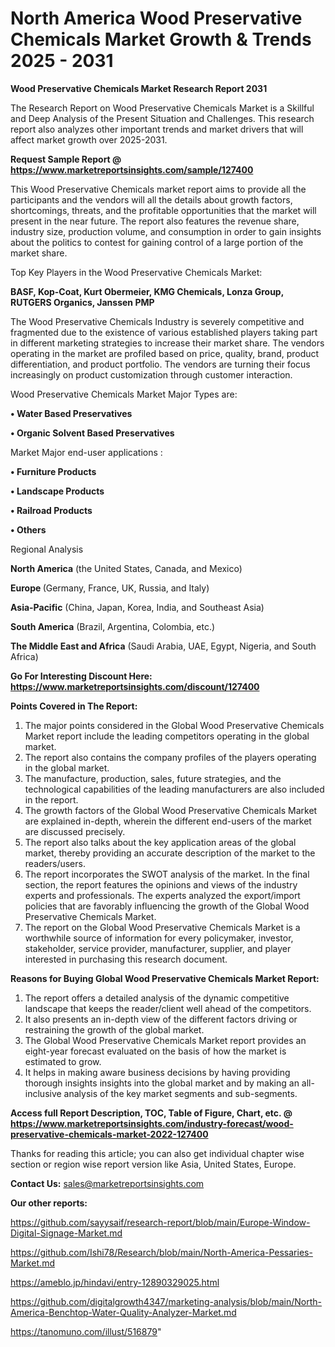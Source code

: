 # North America Wood Preservative Chemicals Market Growth & Trends 2025 - 2031

<strong>Wood Preservative Chemicals Market Research Report 2031</strong>

The Research Report on Wood Preservative Chemicals Market is a Skillful and Deep Analysis of the Present Situation and Challenges. This research report also analyzes other important trends and market drivers that will affect market growth over 2025-2031.

<strong>Request Sample Report @ <a href=https://www.marketreportsinsights.com/sample/127400>https://www.marketreportsinsights.com/sample/127400</a></strong>

This Wood Preservative Chemicals market report aims to provide all the participants and the vendors will all the details about growth factors, shortcomings, threats, and the profitable opportunities that the market will present in the near future. The report also features the revenue share, industry size, production volume, and consumption in order to gain insights about the politics to contest for gaining control of a large portion of the market share.

Top Key Players in the Wood Preservative Chemicals Market:

<strong>BASF, Kop-Coat, Kurt Obermeier, KMG Chemicals, Lonza Group, RUTGERS Organics, Janssen PMP</strong>

The Wood Preservative Chemicals Industry is severely competitive and fragmented due to the existence of various established players taking part in different marketing strategies to increase their market share. The vendors operating in the market are profiled based on price, quality, brand, product differentiation, and product portfolio. The vendors are turning their focus increasingly on product customization through customer interaction.

Wood Preservative Chemicals Market Major Types are:

<strong>• Water Based Preservatives

• Organic Solvent Based Preservatives</strong>

Market Major end-user applications :

<strong>• Furniture Products

• Landscape Products

• Railroad Products

• Others</strong>

Regional Analysis

</u><strong><b>North America</b></strong> (the United States, Canada, and Mexico)

<strong><b>Europe </b></strong>(Germany, France, UK, Russia, and Italy)

<strong><b>Asia-Pacific</b></strong> (China, Japan, Korea, India, and Southeast Asia)

<strong><b>South America</b></strong> (Brazil, Argentina, Colombia, etc.)

<strong><b>The Middle East and Africa</b></strong> (Saudi Arabia, UAE, Egypt, Nigeria, and South Africa)

<strong>Go For Interesting Discount Here: <a href=https://www.marketreportsinsights.com/discount/127400>https://www.marketreportsinsights.com/discount/127400</a></strong>

<strong>Points Covered in The Report:</strong>
<ol>
  <li>The major points considered in the Global Wood Preservative Chemicals Market report include the leading competitors operating in the global market.</li>
  <li>The report also contains the company profiles of the players operating in the global market.</li>
  <li>The manufacture, production, sales, future strategies, and the technological capabilities of the leading manufacturers are also included in the report.</li>
  <li>The growth factors of the Global Wood Preservative Chemicals Market are explained in-depth, wherein the different end-users of the market are discussed precisely.</li>
  <li>The report also talks about the key application areas of the global market, thereby providing an accurate description of the market to the readers/users.</li>
  <li>The report incorporates the SWOT analysis of the market. In the final section, the report features the opinions and views of the industry experts and professionals. The experts analyzed the export/import policies that are favorably influencing the growth of the Global Wood Preservative Chemicals Market.</li>
  <li>The report on the Global Wood Preservative Chemicals Market is a worthwhile source of information for every policymaker, investor, stakeholder, service provider, manufacturer, supplier, and player interested in purchasing this research document.</li>
</ol>
<strong>Reasons for Buying Global Wood Preservative Chemicals Market Report:</strong>

<ol>
  <li>The report offers a detailed analysis of the dynamic competitive landscape that keeps the reader/client well ahead of the competitors.</li>
  <li>It also presents an in-depth view of the different factors driving or restraining the growth of the global market.</li>
  <li>The Global Wood Preservative Chemicals Market report provides an eight-year forecast evaluated on the basis of how the market is estimated to grow.</li>
  <li>It helps in making aware business decisions by having providing thorough insights insights into the global market and by making an all-inclusive analysis of the key market segments and sub-segments.</li>
</ol>
<strong>Access full Report Description, TOC, Table of Figure, Chart, etc. @ <a href=https://www.marketreportsinsights.com/industry-forecast/wood-preservative-chemicals-market-2022-127400>https://www.marketreportsinsights.com/industry-forecast/wood-preservative-chemicals-market-2022-127400</a></strong>


Thanks for reading this article; you can also get individual chapter wise section or region wise report version like Asia, United States, Europe.

<strong>Contact Us:</strong>
sales@marketreportsinsights.com

<strong>Our other reports:</strong>

<a href=https://github.com/sayysaif/research-report/blob/main/Europe-Window-Digital-Signage-Market.md>https://github.com/sayysaif/research-report/blob/main/Europe-Window-Digital-Signage-Market.md</a>

<a href=https://github.com/Ishi78/Research/blob/main/North-America-Pessaries-Market.md>https://github.com/Ishi78/Research/blob/main/North-America-Pessaries-Market.md</a>

<a href=https://ameblo.jp/hindavi/entry-12890329025.html>https://ameblo.jp/hindavi/entry-12890329025.html</a>

<a href=https://github.com/digitalgrowth4347/marketing-analysis/blob/main/North-America-Benchtop-Water-Quality-Analyzer-Market.md>https://github.com/digitalgrowth4347/marketing-analysis/blob/main/North-America-Benchtop-Water-Quality-Analyzer-Market.md</a>

<a href=https://tanomuno.com/illust/516879>https://tanomuno.com/illust/516879</a>"
